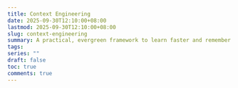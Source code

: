 ```yaml
---
title: Context Engineering
date: 2025-09-30T12:10:00+08:00
lastmod: 2025-09-30T12:10:00+08:00
slug: context-engineering
summary: A practical, evergreen framework to learn faster and remember longer.
tags:
series: ""
draft: false
toc: true
comments: true
---
```

